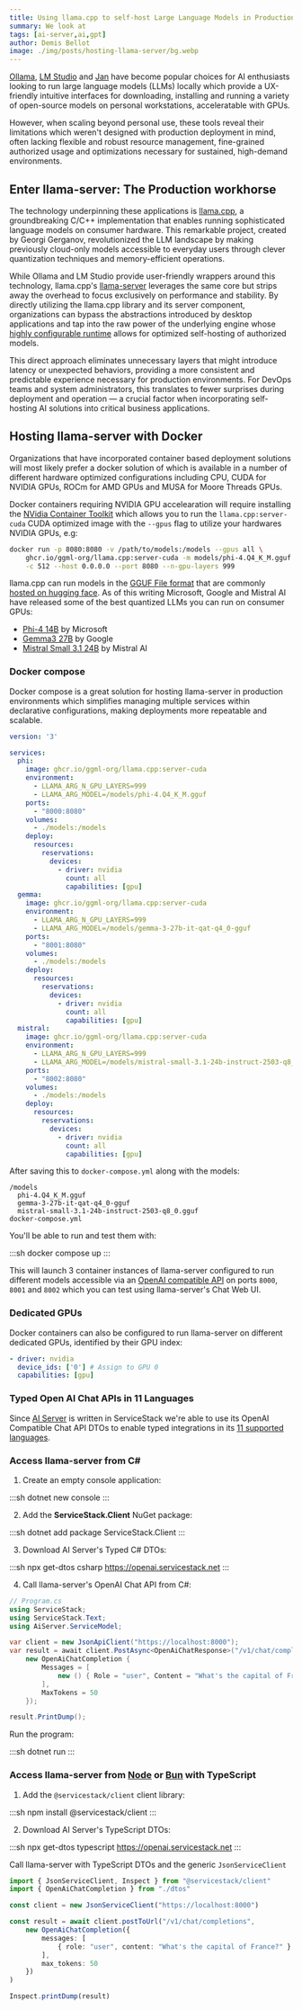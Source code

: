 ```yaml
---
title: Using llama.cpp to self-host Large Language Models in Production 
summary: We look at 
tags: [ai-server,ai,gpt]
author: Demis Bellot
image: ./img/posts/hosting-llama-server/bg.webp
---
```


[Ollama](https://ollama.com), [LM Studio](https://lmstudio.ai) and [Jan](https://jan.ai) 
have become popular choices for AI enthusiasts looking to run large language models 
(LLMs) locally which provide a UX-friendly intuitive interfaces for downloading, installing and running a variety of open-source models on personal workstations, acceleratable with GPUs.

However, when scaling beyond personal use, these tools reveal their limitations which weren't 
designed with production deployment in mind, often lacking flexible and robust resource 
management, fine-grained authorized usage and optimizations necessary for sustained, high-demand 
environments.

## Enter llama-server: The Production workhorse

The technology underpinning these applications is 
[llama.cpp](https://github.com/ggml-org/llama.cpp), a groundbreaking C/C++ implementation that 
enables running sophisticated language models on consumer hardware. 
This remarkable project, created by Georgi Gerganov, revolutionized the LLM landscape by making 
previously cloud-only models accessible to everyday users through clever quantization techniques 
and memory-efficient operations.

While Ollama and LM Studio provide user-friendly wrappers around this technology, llama.cpp's
[llama-server](https://github.com/ggml-org/llama.cpp/tree/master/examples/server) leverages the 
same core but strips away the overhead to focus exclusively on performance and stability. 
By directly utilizing the llama.cpp library and its server component, organizations can bypass the 
abstractions introduced by desktop applications and tap into the raw power of the underlying engine whose 
[highly configurable runtime](https://github.com/ggml-org/llama.cpp/tree/master/examples/server#usage)
allows for optimized self-hosting of authorized models.

This direct approach eliminates unnecessary layers that might introduce latency or unexpected 
behaviors, providing a more consistent and predictable experience necessary for production environments. 
For DevOps teams and system administrators, this translates to fewer surprises during deployment 
and operation — a crucial factor when incorporating self-hosting AI solutions into critical business applications.

## Hosting llama-server with Docker

Organizations that have incorporated container based deployment solutions will most likely prefer 
a docker solution of which is available in a number of different hardware optimized configurations including CPU, CUDA for NVIDIA GPUs, ROCm for AMD GPUs and MUSA for Moore Threads GPUs.

Docker containers requiring NVIDIA GPU accelearation will require installing the
[NVidia Container Toolkit](https://docs.nvidia.com/datacenter/cloud-native/container-toolkit/latest/install-guide.html) which allows you to run the `llama.cpp:server-cuda` CUDA optimized image with the `--gpus` flag to utilize your hardwares NVIDIA GPUs, e.g:

```sh
docker run -p 8080:8080 -v /path/to/models:/models --gpus all \
    ghcr.io/ggml-org/llama.cpp:server-cuda -m models/phi-4.Q4_K_M.gguf \
    -c 512 --host 0.0.0.0 --port 8080 --n-gpu-layers 999
```

llama.cpp can run models in the [GGUF File format](https://github.com/ggml-org/ggml/blob/master/docs/gguf.md) that are commonly [hosted on hugging face](https://huggingface.co/models?library=gguf&sort=trending). As of this writing Microsoft, Google and Mistral AI have released some of the best quantized LLMs you can run on consumer GPUs:

 - [Phi-4 14B](https://huggingface.co/bartowski/phi-4-GGUF/tree/main) by Microsoft
 - [Gemma3 27B](https://huggingface.co/google/gemma-3-27b-it-qat-q4_0-gguf/tree/main) by Google
 - [Mistral Small 3.1 24B](https://huggingface.co/openfree/Mistral-Small-3.1-24B-Instruct-2503-Q8_0-GGUF/tree/main) by Mistral AI

### Docker compose

Docker compose is a great solution for hosting llama-server in production environments which simplifies managing multiple services within declarative configurations, making deployments more repeatable and scalable.

```yml
version: '3'

services:
  phi:
    image: ghcr.io/ggml-org/llama.cpp:server-cuda
    environment:
      - LLAMA_ARG_N_GPU_LAYERS=999
      - LLAMA_ARG_MODEL=/models/phi-4.Q4_K_M.gguf
    ports:
      - "8000:8080"
    volumes:
      - ./models:/models
    deploy:
      resources:
        reservations:
          devices:
            - driver: nvidia
              count: all
              capabilities: [gpu]
  gemma:
    image: ghcr.io/ggml-org/llama.cpp:server-cuda
    environment:
      - LLAMA_ARG_N_GPU_LAYERS=999
      - LLAMA_ARG_MODEL=/models/gemma-3-27b-it-qat-q4_0-gguf
    ports:
      - "8001:8080"
    volumes:
      - ./models:/models
    deploy:
      resources:
        reservations:
          devices:
            - driver: nvidia
              count: all
              capabilities: [gpu]
  mistral:
    image: ghcr.io/ggml-org/llama.cpp:server-cuda
    environment:
      - LLAMA_ARG_N_GPU_LAYERS=999
      - LLAMA_ARG_MODEL=/models/mistral-small-3.1-24b-instruct-2503-q8_0.gguf
    ports:
      - "8002:8080"
    volumes:
      - ./models:/models
    deploy:
      resources:
        reservations:
          devices:
            - driver: nvidia
              count: all
              capabilities: [gpu]
```

After saving this to `docker-compose.yml` along with the models:

```files
/models
  phi-4.Q4_K_M.gguf
  gemma-3-27b-it-qat-q4_0-gguf
  mistral-small-3.1-24b-instruct-2503-q8_0.gguf
docker-compose.yml
```

You'll be able to run and test them with:

:::sh
docker compose up
:::

This will launch 3 container instances of llama-server configured to run different models accessible via an [OpenAI compatible API](https://platform.openai.com/docs/api-reference/chat) on ports `8000`, `8001` and `8002` which you can test using llama-server's Chat Web UI.

### Dedicated GPUs

Docker containers can also be configured to run llama-server on different dedicated GPUs, 
identified by their GPU index:

```yml
- driver: nvidia
  device_ids: ['0'] # Assign to GPU 0
  capabilities: [gpu]
```

### Typed Open AI Chat APIs in 11 Languages

Since [AI Server](https://openai.servicestack.net) is written in ServiceStack we're able to use
its OpenAI Compatible Chat API DTOs to enable typed integrations in its
[11 supported languages](https://docs.servicestack.net/ai-server/openai-chat-all-languages).

### Access llama-server from C#

1. Create an empty console application:

:::sh
dotnet new console
:::

2. Add the **ServiceStack.Client** NuGet package:

:::sh
dotnet add package ServiceStack.Client
:::

3. Download AI Server's Typed C# DTOs:

:::sh
npx get-dtos csharp https://openai.servicestack.net
:::

4. Call llama-server's OpenAI Chat API from C#: 

```csharp
// Program.cs
using ServiceStack;
using ServiceStack.Text;
using AiServer.ServiceModel;

var client = new JsonApiClient("https://localhost:8000");
var result = await client.PostAsync<OpenAiChatResponse>("/v1/chat/completions",
    new OpenAiChatCompletion {
        Messages = [
            new () { Role = "user", Content = "What's the capital of France?" }
        ],
        MaxTokens = 50
    });

result.PrintDump();
```

Run the program:

:::sh
dotnet run
:::

### Access llama-server from [Node](https://nodejs.org) or [Bun](https://bun.sh) with TypeScript

1. Add the `@servicestack/client` client library:

:::sh
npm install @servicestack/client
:::

2. Download AI Server's TypeScript DTOs:

:::sh
npx get-dtos typescript https://openai.servicestack.net
:::

Call llama-server with TypeScript DTOs and the generic `JsonServiceClient`

```ts
import { JsonServiceClient, Inspect } from "@servicestack/client"
import { OpenAiChatCompletion } from "./dtos"

const client = new JsonServiceClient("https://localhost:8000")

const result = await client.postToUrl("/v1/chat/completions",
    new OpenAiChatCompletion({
        messages: [
            { role: "user", content: "What's the capital of France?" }
        ],
        max_tokens: 50
    })
)

Inspect.printDump(result)
```

